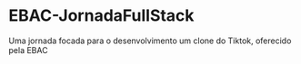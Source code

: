 # EBAC-JornadaFullStack
 Uma jornada focada para o desenvolvimento um clone do Tiktok, oferecido pela EBAC
